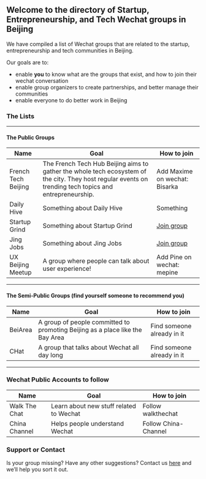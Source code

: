 ## Welcome to the directory of Startup, Entrepreneurship, and Tech Wechat groups in Beijing

We have compiled a list of Wechat groups that are related to the startup, entrepreneurship and tech communities in Beijing.

Our goals are to:
- enable **you** to know what are the groups that exist, and how to join their wechat conversation
- enable group organizers to create partnerships, and better manage their communities
- enable everyone to do better work in Beijing


### The Lists
***
#### The Public Groups

Name | Goal | How to join
------------ | ------------- | -------------
French Tech Beijing | The French Tech Hub Beijing aims to gather the whole tech ecosystem of the city. They host regular events on trending tech topics and entrepreneurship. | Add Maxime on wechat: Bisarka
Daily Hive | Something about Daily Hive | Something
Startup Grind | Something about Startup Grind | [Join group](https://github.com/contact)
Jing Jobs | Something about Jing Jobs | [Join group](https://github.com/contact)
UX Beijing Meetup | A group where people can talk about user experience! | Add Pine on wechat: mepine

***
#### The Semi-Public Groups (find yourself someone to recommend you)

Name | Goal | How to join
------------ | ------------- | -------------
BeiArea | A group of people committed to promoting Beijing as a place like the Bay Area | Find someone already in it
CHat | A group that talks about Wechat all day long | Find someone already in it

***
### Wechat Public Accounts to follow

Name | Goal | How to join
------------ | ------------- | -------------
Walk The Chat | Learn about new stuff related to Wechat | Follow walkthechat
China Channel | Helps people understand Wechat | Follow China-Channel


### Support or Contact

Is your group missing? Have any other suggestions? 
Contact us [here](https://github.com/contact) and we’ll help you sort it out.
